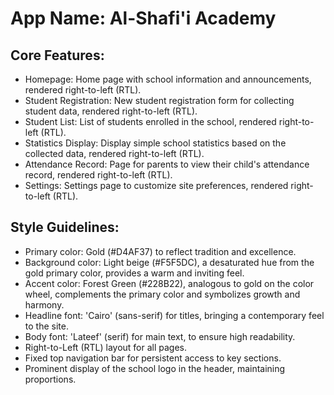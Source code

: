 # **App Name**: Al-Shafi'i Academy

## Core Features:

- Homepage: Home page with school information and announcements, rendered right-to-left (RTL).
- Student Registration: New student registration form for collecting student data, rendered right-to-left (RTL).
- Student List: List of students enrolled in the school, rendered right-to-left (RTL).
- Statistics Display: Display simple school statistics based on the collected data, rendered right-to-left (RTL).
- Attendance Record: Page for parents to view their child's attendance record, rendered right-to-left (RTL).
- Settings: Settings page to customize site preferences, rendered right-to-left (RTL).

## Style Guidelines:

- Primary color: Gold (#D4AF37) to reflect tradition and excellence.
- Background color: Light beige (#F5F5DC), a desaturated hue from the gold primary color, provides a warm and inviting feel.
- Accent color: Forest Green (#228B22), analogous to gold on the color wheel, complements the primary color and symbolizes growth and harmony.
- Headline font: 'Cairo' (sans-serif) for titles, bringing a contemporary feel to the site.
- Body font: 'Lateef' (serif) for main text, to ensure high readability.
- Right-to-Left (RTL) layout for all pages.
- Fixed top navigation bar for persistent access to key sections.
- Prominent display of the school logo in the header, maintaining proportions.